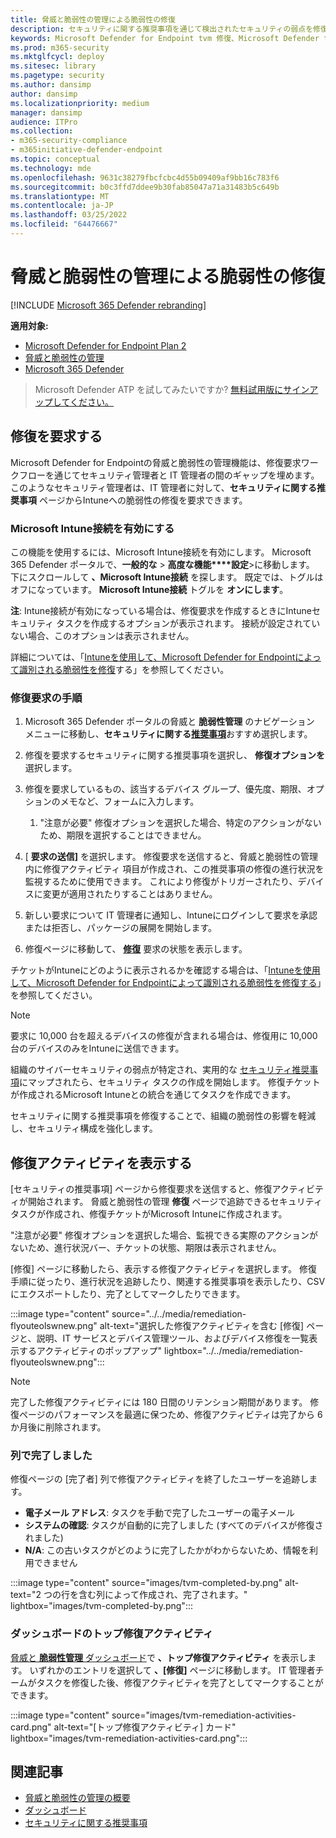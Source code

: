 ```yaml
---
title: 脅威と脆弱性の管理による脆弱性の修復
description: セキュリティに関する推奨事項を通じて検出されたセキュリティの弱点を修復し、必要に応じて例外を脅威と脆弱性の管理で作成します。
keywords: Microsoft Defender for Endpoint tvm 修復、Microsoft Defender for Endpoint tvm、脅威と脆弱性の管理、脅威& 脆弱性の管理、脅威& 脆弱性の管理 修復、tvm 修復 Intune、tvm 修復 sccm
ms.prod: m365-security
ms.mktglfcycl: deploy
ms.sitesec: library
ms.pagetype: security
ms.author: dansimp
author: dansimp
ms.localizationpriority: medium
manager: dansimp
audience: ITPro
ms.collection:
- m365-security-compliance
- m365initiative-defender-endpoint
ms.topic: conceptual
ms.technology: mde
ms.openlocfilehash: 9631c38279fbcfcbc4d55b09409af9bb16c783f6
ms.sourcegitcommit: b0c3ffd7ddee9b30fab85047a71a31483b5c649b
ms.translationtype: MT
ms.contentlocale: ja-JP
ms.lasthandoff: 03/25/2022
ms.locfileid: "64476667"
---
```

# <a name="remediate-vulnerabilities-with-threat-and-vulnerability-management"></a>脅威と脆弱性の管理による脆弱性の修復

[!INCLUDE [Microsoft 365 Defender rebranding](../../includes/microsoft-defender.md)]

**適用対象:**
- [Microsoft Defender for Endpoint Plan 2](https://go.microsoft.com/fwlink/?linkid=2154037)
- [脅威と脆弱性の管理](next-gen-threat-and-vuln-mgt.md)
- [Microsoft 365 Defender](https://go.microsoft.com/fwlink/?linkid=2118804)

> Microsoft Defender ATP を試してみたいですか? [無料試用版にサインアップしてください。](https://signup.microsoft.com/create-account/signup?products=7f379fee-c4f9-4278-b0a1-e4c8c2fcdf7e&ru=https://aka.ms/MDEp2OpenTrial?ocid=docs-wdatp-portaloverview-abovefoldlink)

## <a name="request-remediation"></a>修復を要求する

Microsoft Defender for Endpointの脅威と脆弱性の管理機能は、修復要求ワークフローを通じてセキュリティ管理者と IT 管理者の間のギャップを埋めます。 このようなセキュリティ管理者は、IT 管理者に対して、**セキュリティに関する推奨事項** ページからIntuneへの脆弱性の修復を要求できます。

### <a name="enable-microsoft-intune-connection"></a>Microsoft Intune接続を有効にする

この機能を使用するには、Microsoft Intune接続を有効にします。 Microsoft 365 Defender ポータルで、**一般的な** \> **高度な機能****設定**\>に移動します。 下にスクロールして **、Microsoft Intune接続** を探します。 既定では、トグルはオフになっています。 **Microsoft Intune接続** トグルを **オンにします**。

**注**: Intune接続が有効になっている場合は、修復要求を作成するときにIntuneセキュリティ タスクを作成するオプションが表示されます。 接続が設定されていない場合、このオプションは表示されません。

詳細については、「[Intuneを使用して、Microsoft Defender for Endpointによって識別される脆弱性を修復](/intune/atp-manage-vulnerabilities)する」を参照してください。

### <a name="remediation-request-steps"></a>修復要求の手順

1. Microsoft 365 Defender ポータルの脅威と **脆弱性管理** のナビゲーション メニューに移動し、**セキュリティに関する**[**推奨事項**](tvm-security-recommendation.md)おすすめ選択します。

2. 修復を要求するセキュリティに関する推奨事項を選択し、 **修復オプションを** 選択します。

3. 修復を要求しているもの、該当するデバイス グループ、優先度、期限、オプションのメモなど、フォームに入力します。
    1. "注意が必要" 修復オプションを選択した場合、特定のアクションがないため、期限を選択することはできません。

4. [ **要求の送信]** を選択します。 修復要求を送信すると、脅威と脆弱性の管理内に修復アクティビティ 項目が作成され、この推奨事項の修復の進行状況を監視するために使用できます。 これにより修復がトリガーされたり、デバイスに変更が適用されたりすることはありません。

5. 新しい要求について IT 管理者に通知し、Intuneにログインして要求を承認または拒否し、パッケージの展開を開始します。

6. 修復ページに移動して、 [**修復**](tvm-remediation.md) 要求の状態を表示します。

チケットがIntuneにどのように表示されるかを確認する場合は、「[Intuneを使用して、Microsoft Defender for Endpointによって識別される脆弱性を修復する](/intune/atp-manage-vulnerabilities)」を参照してください。

> [!NOTE]
> 要求に 10,000 台を超えるデバイスの修復が含まれる場合は、修復用に 10,000 台のデバイスのみをIntuneに送信できます。

組織のサイバーセキュリティの弱点が特定され、実用的な [セキュリティ推奨事項](tvm-security-recommendation.md)にマップされたら、セキュリティ タスクの作成を開始します。 修復チケットが作成されるMicrosoft Intuneとの統合を通じてタスクを作成できます。

セキュリティに関する推奨事項を修復することで、組織の脆弱性の影響を軽減し、セキュリティ構成を強化します。

## <a name="view-your-remediation-activities"></a>修復アクティビティを表示する

[セキュリティの推奨事項] ページから修復要求を送信すると、修復アクティビティが開始されます。 脅威と脆弱性の管理 **修復** ページで追跡できるセキュリティ タスクが作成され、修復チケットがMicrosoft Intuneに作成されます。

"注意が必要" 修復オプションを選択した場合、監視できる実際のアクションがないため、進行状況バー、チケットの状態、期限は表示されません。

[修復] ページに移動したら、表示する修復アクティビティを選択します。 修復手順に従ったり、進行状況を追跡したり、関連する推奨事項を表示したり、CSV にエクスポートしたり、完了としてマークしたりできます。

:::image type="content" source="../../media/remediation-flyouteolswnew.png" alt-text="選択した修復アクティビティを含む [修復] ページと、説明、IT サービスとデバイス管理ツール、およびデバイス修復を一覧表示するアクティビティのポップアップ" lightbox="../../media/remediation-flyouteolswnew.png":::

> [!NOTE]
> 完了した修復アクティビティには 180 日間のリテンション期間があります。 修復ページのパフォーマンスを最適に保つため、修復アクティビティは完了から 6 か月後に削除されます。

### <a name="completed-by-column"></a>列で完了しました

修復ページの [完了者] 列で修復アクティビティを終了したユーザーを追跡します。

- **電子メール アドレス**: タスクを手動で完了したユーザーの電子メール
- **システムの確認**: タスクが自動的に完了しました (すべてのデバイスが修復されました)
- **N/A**: この古いタスクがどのように完了したかがわからないため、情報を利用できません

:::image type="content" source="images/tvm-completed-by.png" alt-text="2 つの行を含む列によって作成され、完了されます。" lightbox="images/tvm-completed-by.png":::

### <a name="top-remediation-activities-in-the-dashboard"></a>ダッシュボードのトップ修復アクティビティ

[脅威と **脆弱性管理** ダッシュボード](tvm-dashboard-insights.md)で **、トップ修復アクティビティ** を表示します。 いずれかのエントリを選択して **、[修復]** ページに移動します。 IT 管理者チームがタスクを修復した後、修復アクティビティを完了としてマークすることができます。

:::image type="content" source="images/tvm-remediation-activities-card.png" alt-text="[トップ修復アクティビティ] カード" lightbox="images/tvm-remediation-activities-card.png":::

## <a name="related-articles"></a>関連記事

- [脅威と脆弱性の管理の概要](next-gen-threat-and-vuln-mgt.md)
- [ダッシュボード](tvm-dashboard-insights.md)
- [セキュリティに関する推奨事項](tvm-security-recommendation.md)